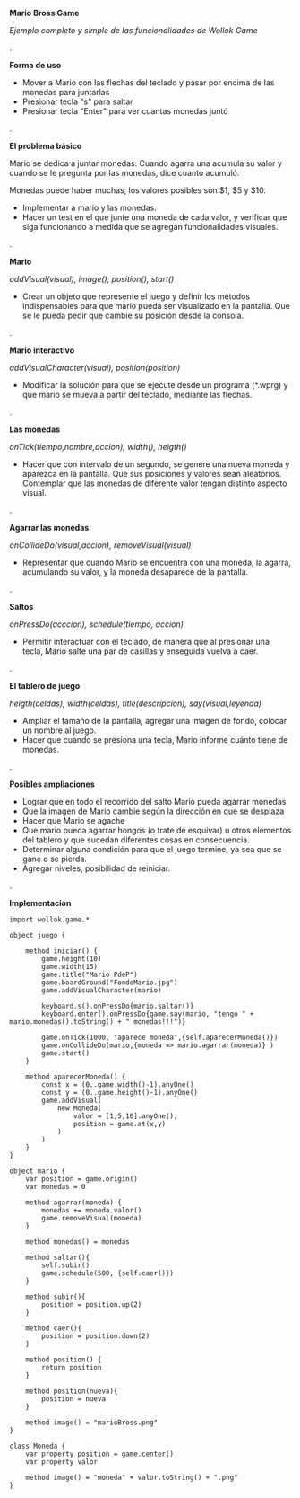 **Mario Bross Game**

*Ejemplo completo y simple de las funcionalidades de Wollok Game*

.

**Forma de uso**

- Mover a Mario con las flechas del teclado y pasar por encima de las monedas para juntarlas 
- Presionar tecla "s" para saltar
- Presionar tecla "Enter" para ver cuantas monedas juntó

.

**El problema básico**

Mario se dedica a juntar monedas. Cuando agarra una acumula su valor y cuando se le pregunta por las monedas, dice cuanto acumuló.

Monedas puede haber muchas, los valores posibles son $1, $5 y $10.

- Implementar a mario y las monedas.
- Hacer un test en el que junte una moneda de cada valor, y verificar que siga funcionando a medida que se agregan funcionalidades visuales.

.

**Mario**
  
*addVisual(visual), image(), position(), start()*

- Crear un objeto que represente el juego y definir los métodos indispensables para que mario pueda ser visualizado en la pantalla. Que se le pueda pedir que cambie su posición desde la consola.

.

**Mario interactivo**

*addVisualCharacter(visual), position(position)*

- Modificar la solución para que se ejecute desde un programa (*.wprg) y que mario se mueva a partir del teclado, mediante las flechas.

.

**Las monedas**

*onTick(tiempo,nombre,accion), width(), heigth()* 

- Hacer que con intervalo de un segundo, se genere una nueva moneda y aparezca en la pantalla. Que sus posiciones y valores sean aleatorios. Contemplar que las monedas de diferente valor tengan distinto aspecto visual.

.

**Agarrar las monedas**

*onCollideDo(visual,accion), removeVisual(visual)*

- Representar que cuando Mario se encuentra con una moneda, la agarra, acumulando su valor, y la moneda desaparece de la pantalla.

.

**Saltos**

*onPressDo(acccion), schedule(tiempo, accion)*
- Permitir interactuar con el teclado, de manera que al presionar una tecla, Mario salte una par de casillas y enseguida vuelva a caer.

.

**El tablero de juego**

*heigth(celdas), width(celdas), title(descripcion), say(visual,leyenda)*

- Ampliar el tamaño de la pantalla, agregar una imagen de fondo, colocar un nombre al juego. 
- Hacer que cuando se presiona una tecla, Mario informe cuánto tiene de monedas.

.

**Posibles ampliaciones**

- Lograr que en todo el recorrido del salto Mario pueda agarrar monedas
- Que la imagen de Mario cambie según la dirección en que se desplaza
- Hacer que Mario se agache
- Que mario pueda agarrar hongos (o trate de esquivar) u otros elementos del tablero y que sucedan diferentes cosas en consecuencia. 
- Determinar alguna condición para que el juego termine, ya sea que se gane o se pierda.
- Agregar niveles, posibilidad de reiniciar.

.

**Implementación**

~~~Wollok
import wollok.game.*

object juego {
	
	method iniciar() {
		game.height(10)
		game.width(15)
		game.title("Mario PdeP")
		game.boardGround("FondoMario.jpg")
		game.addVisualCharacter(mario)
		
		keyboard.s().onPressDo{mario.saltar()}
		keyboard.enter().onPressDo{game.say(mario, "tengo " + mario.monedas().toString() + " monedas!!!")}
		
		game.onTick(1000, "aparece moneda",{self.aparecerMoneda()})
		game.onCollideDo(mario,{moneda => mario.agarrar(moneda)} )
		game.start()
	}
	
	method aparecerMoneda() {
		const x = (0..game.width()-1).anyOne()
		const y = (0..game.height()-1).anyOne()
		game.addVisual( 
			new Moneda(
				valor = [1,5,10].anyOne(),
				position = game.at(x,y)
			)
		)
	}
}

object mario {
	var position = game.origin()
	var monedas = 0
	
	method agarrar(moneda) {
		monedas += moneda.valor()
		game.removeVisual(moneda)
	}
	
	method monedas() = monedas
		
	method saltar(){
		self.subir()
		game.schedule(500, {self.caer()})
	}
	
	method subir(){
		position = position.up(2)
	}

	method caer(){
		position = position.down(2)
	}
	
	method position() {
		return position
	}
	
	method position(nueva){
		position = nueva
	}
	
	method image() = "marioBross.png"
}

class Moneda {
	var property position = game.center()
	var property valor
	
	method image() = "moneda" + valor.toString() + ".png"
} 
~~~
